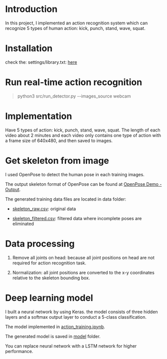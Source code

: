 # Introduction

In this project, I implemented an action recognition system which can recognize 5 types of human action: kick, punch, stand, wave, squat.

# Installation

check the: settings/library.txt: [here](https://github.com/TheK2NumberOne/action-recognition-project/blob/master/action-recognition-using-pose%20estimation-2D/setting/library.txt)

# Run real-time action recognition

> python3 src/run_detector.py --images_source webcam

# Implementation

Have 5 types of action: kick, punch, stand, wave, squat. The length of each video about 2 minutes and each video only contains one type of action with a frame size of 640x480, and then saved to images.

# Get skeleton from image

I used OpenPose to detect the human pose in each training images.

The output skeleton format of OpenPose can be found at [OpenPose Demo - Output](https://github.com/CMU-Perceptual-Computing-Lab/openpose/blob/master/doc/output.md).

The generated training data files are located in data folder:

+ [skeleton_raw.csv](https://github.com/TheK2NumberOne/action-recognition-project/blob/master/action-recognition-using-pose%20estimation-2D/data/skeleton_raw.csv): original data

+ [skeleton_filtered.csv](https://github.com/TheK2NumberOne/action-recognition-project/blob/master/action-recognition-using-pose%20estimation-2D/data/skeleton_filtered.csv): filtered data where incomplete poses are eliminated

# Data processing

1. Remove all joints on head: because all joint positions on head are not required for action recognition task.

2. Normalization: all joint positions are converted to the x-y coordinates relative to the skeleton bounding box.

# Deep learning model

I built a neural network by using Keras. the model consists of three hidden layers and a softmax output layer to conduct a 5-class classification.

The model implemented in [action_training.ipynb](https://github.com/TheK2NumberOne/action-recognition-project/blob/master/action-recognition-using-pose%20estimation-2D/src/Training_action.ipynb).

The generated model is saved in [model](https://github.com/TheK2NumberOne/action-recognition-project/tree/master/action-recognition-using-pose%20estimation-2D/model) folder.

You can replace neural network with a LSTM network for higher performance.
